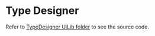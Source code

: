 # Type Designer

Refer to [TypeDesigner UiLib folder](../../uilib/src/lib/plugins/type-designer/) to see the source code.